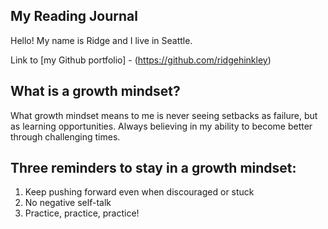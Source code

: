 ## My Reading Journal

Hello! My name is Ridge and I live in Seattle. 

Link to [my Github portfolio] - (https://github.com/ridgehinkley)

## What is a growth mindset?

What growth mindset means to me is never seeing setbacks as failure, but as learning opportunities. Always believing in my ability to become better through challenging times. 

## Three reminders to stay in a growth mindset:

1. Keep pushing forward even when discouraged or stuck
2. No negative self-talk
3. Practice, practice, practice!
